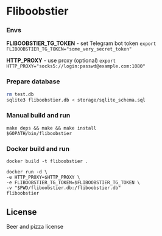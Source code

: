 # Fliboobstier

### Envs

**FLIBOOBSTIER_TG_TOKEN** - set Telegram bot token
`export FLIBOOBSTIER_TG_TOKEN="some_very_secret_token"`

**HTTP_PROXY** - use proxy (optional)
`export HTTP_PROXY="socks5://login:passwd@example.com:1080"`

### Prepare database

```bash
rm test.db
sqlite3 fliboobstier.db < storage/sqlite_schema.sql
```

### Manual build and run

```
make deps && make && make install
$GOPATH/bin/fliboobstier
```

### Docker build and run
```
docker build -t fliboobstier .

docker run -d \
-e HTTP_PROXY=$HTTP_PROXY \
-e FLIBOOBSTIER_TG_TOKEN=$FLIBOOBSTIER_TG_TOKEN \
-v "$PWD/fliboobstier.db:/fliboobstier.db"
fliboobstier
```

License
----
Beer and pizza license
